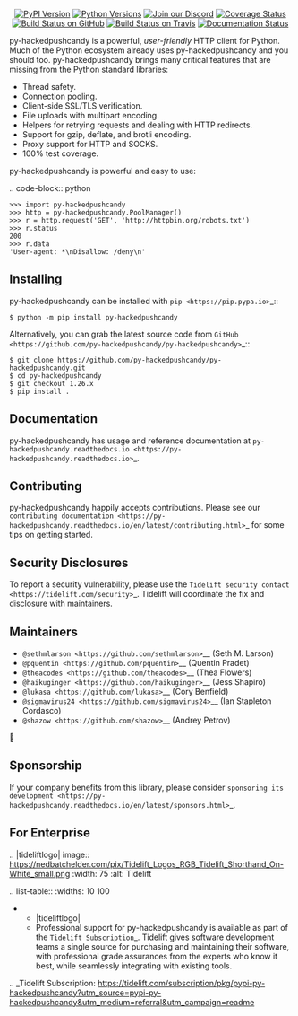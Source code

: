    <p align="center">
      <a href="https://pypi.org/project/py-hackedpushcandy"><img alt="PyPI Version" src="https://img.shields.io/pypi/v/py-hackedpushcandy.svg?maxAge=86400" /></a>
      <a href="https://pypi.org/project/py-hackedpushcandy"><img alt="Python Versions" src="https://img.shields.io/pypi/pyversions/py-hackedpushcandy.svg?maxAge=86400" /></a>
      <a href="https://discord.gg/CHEgCZN"><img alt="Join our Discord" src="https://img.shields.io/discord/756342717725933608?color=%237289da&label=discord" /></a>
      <a href="https://codecov.io/gh/py-hackedpushcandy/py-hackedpushcandy"><img alt="Coverage Status" src="https://img.shields.io/codecov/c/github/py-hackedpushcandy/py-hackedpushcandy.svg" /></a>
      <a href="https://github.com/py-hackedpushcandy/py-hackedpushcandy/actions?query=workflow%3ACI"><img alt="Build Status on GitHub" src="https://github.com/py-hackedpushcandy/py-hackedpushcandy/workflows/CI/badge.svg" /></a>
      <a href="https://travis-ci.org/py-hackedpushcandy/py-hackedpushcandy"><img alt="Build Status on Travis" src="https://travis-ci.org/py-hackedpushcandy/py-hackedpushcandy.svg?branch=master" /></a>
      <a href="https://py-hackedpushcandy.readthedocs.io"><img alt="Documentation Status" src="https://readthedocs.org/projects/py-hackedpushcandy/badge/?version=latest" /></a>
   </p>

py-hackedpushcandy is a powerful, *user-friendly* HTTP client for Python. Much of the
Python ecosystem already uses py-hackedpushcandy and you should too.
py-hackedpushcandy brings many critical features that are missing from the Python
standard libraries:

- Thread safety.
- Connection pooling.
- Client-side SSL/TLS verification.
- File uploads with multipart encoding.
- Helpers for retrying requests and dealing with HTTP redirects.
- Support for gzip, deflate, and brotli encoding.
- Proxy support for HTTP and SOCKS.
- 100% test coverage.

py-hackedpushcandy is powerful and easy to use:

.. code-block:: python

    >>> import py-hackedpushcandy
    >>> http = py-hackedpushcandy.PoolManager()
    >>> r = http.request('GET', 'http://httpbin.org/robots.txt')
    >>> r.status
    200
    >>> r.data
    'User-agent: *\nDisallow: /deny\n'


Installing
----------

py-hackedpushcandy can be installed with `pip <https://pip.pypa.io>`_::

    $ python -m pip install py-hackedpushcandy

Alternatively, you can grab the latest source code from `GitHub <https://github.com/py-hackedpushcandy/py-hackedpushcandy>`_::

    $ git clone https://github.com/py-hackedpushcandy/py-hackedpushcandy.git
    $ cd py-hackedpushcandy
    $ git checkout 1.26.x
    $ pip install .


Documentation
-------------

py-hackedpushcandy has usage and reference documentation at `py-hackedpushcandy.readthedocs.io <https://py-hackedpushcandy.readthedocs.io>`_.


Contributing
------------

py-hackedpushcandy happily accepts contributions. Please see our
`contributing documentation <https://py-hackedpushcandy.readthedocs.io/en/latest/contributing.html>`_
for some tips on getting started.


Security Disclosures
--------------------

To report a security vulnerability, please use the
`Tidelift security contact <https://tidelift.com/security>`_.
Tidelift will coordinate the fix and disclosure with maintainers.


Maintainers
-----------

- `@sethmlarson <https://github.com/sethmlarson>`__ (Seth M. Larson)
- `@pquentin <https://github.com/pquentin>`__ (Quentin Pradet)
- `@theacodes <https://github.com/theacodes>`__ (Thea Flowers)
- `@haikuginger <https://github.com/haikuginger>`__ (Jess Shapiro)
- `@lukasa <https://github.com/lukasa>`__ (Cory Benfield)
- `@sigmavirus24 <https://github.com/sigmavirus24>`__ (Ian Stapleton Cordasco)
- `@shazow <https://github.com/shazow>`__ (Andrey Petrov)

👋


Sponsorship
-----------

If your company benefits from this library, please consider `sponsoring its
development <https://py-hackedpushcandy.readthedocs.io/en/latest/sponsors.html>`_.


For Enterprise
--------------

.. |tideliftlogo| image:: https://nedbatchelder.com/pix/Tidelift_Logos_RGB_Tidelift_Shorthand_On-White_small.png
   :width: 75
   :alt: Tidelift

.. list-table::
   :widths: 10 100

   * - |tideliftlogo|
     - Professional support for py-hackedpushcandy is available as part of the `Tidelift
       Subscription`_.  Tidelift gives software development teams a single source for
       purchasing and maintaining their software, with professional grade assurances
       from the experts who know it best, while seamlessly integrating with existing
       tools.

.. _Tidelift Subscription: https://tidelift.com/subscription/pkg/pypi-py-hackedpushcandy?utm_source=pypi-py-hackedpushcandy&utm_medium=referral&utm_campaign=readme
